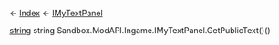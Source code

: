 ← [Index](Api-Index) ← [IMyTextPanel](Sandbox.ModAPI.Ingame.IMyTextPanel)

[string](System.String) string Sandbox.ModAPI.Ingame.IMyTextPanel.GetPublicText()()